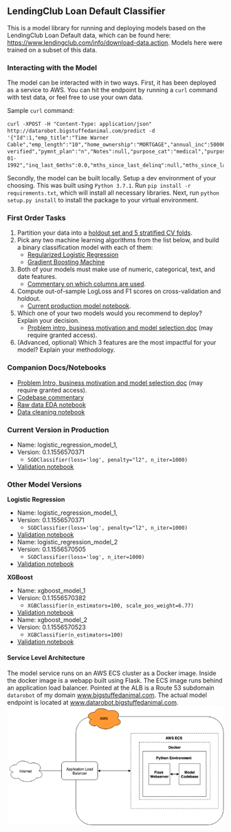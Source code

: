## LendingClub Loan Default Classifier

This is a model library for running and deploying models based on the LendingClub Loan Default data, which can be found here: https://www.lendingclub.com/info/download-data.action. Models here were trained on a subset of this data.

### Interacting with the Model

The model can be interacted with in two ways. First, it has been deployed as a service to AWS. You can hit the endpoint by running a `curl` command with test data, or feel free to use your own data.

Sample `curl` command:
```
curl -XPOST -H "Content-Type: application/json" http://datarobot.bigstuffedanimal.com/predict -d '{"Id":1,"emp_title":"Time Warner Cable","emp_length":"10","home_ownership":"MORTGAGE","annual_inc":50000.0,"verification_status":"not verified","pymnt_plan":"n","Notes":null,"purpose_cat":"medical","purpose":"Medical","zip_code":"766xx","addr_state":"TX","debt_to_income":10.87,"delinq_2yrs":0.0,"earliest_cr_line":"12-01-1992","inq_last_6mths":0.0,"mths_since_last_delinq":null,"mths_since_last_record":null,"open_acc":15.0,"pub_rec":0.0,"revol_bal":12087,"revol_util":12.1,"total_acc":44.0,"initial_list_status":"f","collections_12_mths_ex_med":0.0,"mths_since_last_major_derog":1,"policy_code":"PC4"}'
```
Secondly, the model can be built locally. Setup a dev environment of your choosing. This was built using `Python 3.7.1`. Run `pip install -r requirements.txt`, which will install all necessary libraries. Next, run `python setup.py install` to install the package to your virtual environment.

### First Order Tasks
1. Partition your data into a [holdout set and 5 stratified CV folds](https://github.com/jakeweholt/DR_TH/blob/a2e338bff058b2f1ece09e153b83def85d4bb6f1/model/model.py#L23-L70).
2. Pick any two machine learning algorithms from the list below, and build a binary classification model with each of them:
    - [Regularized Logistic Regression](https://github.com/jakeweholt/DR_TH/blob/c27aba7d213097f43029e91f69c9bc5d7bc0aa81/train_model.py#L42-L50)
    - [Gradient Boosting Machine](https://github.com/jakeweholt/DR_TH/blob/c27aba7d213097f43029e91f69c9bc5d7bc0aa81/train_model.py#L28-L40)
3. Both of your models must make use of numeric, categorical, text, and date features.
    - [Commentary on which columns are used](https://github.com/jakeweholt/DR_TH/blob/master/analysis/01_data_cleaning.ipynb).
4. Compute out-of-sample LogLoss and F1 scores on cross-validation and holdout.
    - [Current production model notebook](https://github.com/jakeweholt/DR_TH/blob/master/analysis/logistic_regression_model_validation_1.ipynb). 
5. Which one of your two models would you recommend to deploy? Explain your decision.
    - [Problem intro, business motivation and model selection doc](https://docs.google.com/document/d/1V5CiQwuySPbKlDvfX8TpLxi0pXHN26-ehbBut4Noblc/edit?usp=sharing) (may require granted access).
6. (Advanced, optional) Which 3 features are the most impactful for your model? Explain
your methodology.

### Companion Docs/Notebooks
- [Problem Intro, business motivation and model selection doc](https://docs.google.com/document/d/1V5CiQwuySPbKlDvfX8TpLxi0pXHN26-ehbBut4Noblc/edit?usp=sharing) (may require granted access).
- [Codebase commentary](https://docs.google.com/document/d/1LpQ2jej05sPmCyDdtWpO6lI0z7dLOUxuDXVyR5YXJKc/edit?usp=sharing)
- [Raw data EDA notebook](https://github.com/jakeweholt/DR_TH/blob/master/analysis/00_raw_data_EDA.ipynb)
- [Data cleaning notebook](https://github.com/jakeweholt/DR_TH/blob/master/analysis/01_data_cleaning.ipynb)

### Current Version in Production
- Name: logistic_regression_model_1, 
- Version: 0.1.1556570371
  - `SGDClassifier(loss='log', penalty="l2", n_iter=1000)`
- [Validation notebook](https://github.com/jakeweholt/DR_TH/blob/master/logistic_regression_model_validation_1.ipynb)

### Other Model Versions

**Logistic Regression**

- Name: logistic_regression_model_1, 
- Version: 0.1.1556570371
  - `SGDClassifier(loss='log', penalty="l2", n_iter=1000)`
- [Validation notebook](https://github.com/jakeweholt/DR_TH/blob/master/analysis/logistic_regression_model_validation_1.ipynb)
- Name: logistic_regression_model_2
- Version: 0.1.1556570505
  - `SGDClassifier(loss='log', n_iter=1000)`
- [Validation notebook](https://github.com/jakeweholt/DR_TH/blob/master/analysis/logistic_regression_model_validation_2.ipynb)

**XGBoost**

- Name: xgboost_model_1
- Version: 0.1.1556570382
  - `XGBClassifier(n_estimators=100, scale_pos_weight=6.77)`
- [Validation notebook](  https://github.com/jakeweholt/DR_TH/blob/master/analysis/xgboost_model_validation_1.ipynb)<br/>
- Name: xgboost_model_2
- Version: 0.1.1556570523
  - `XGBClassifier(n_estimators=100)`
- [Validation notebook](  https://github.com/jakeweholt/DR_TH/blob/master/analysis/xgboost_model_validation_2.ipynb)

#### Service Level Architecture

The model service runs on an AWS ECS cluster as a Docker image. Inside the docker image is a webapp built using Flask. The ECS image runs behind an application load balancer. Pointed at the ALB is a Route 53 subdomain `datarobot` of my domain www.bigstuffedanimal.com. The actual model endpoint is located at www.datarobot.bigstuffedanimal.com. 
![Image of AWS Architecture](https://github.com/jakeweholt/DR_TH/blob/master/readme_helper_files/aws_architecture.png)


